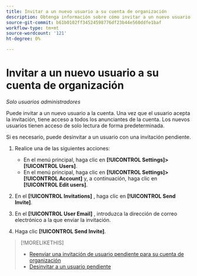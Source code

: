 ```yaml
---
title: Invitar a un nuevo usuario a su cuenta de organización
description: Obtenga información sobre cómo invitar a un nuevo usuario a unirse a la cuenta.
source-git-commit: b61b0102ff34524598776df23b44e560ddfe1baf
workflow-type: tm+mt
source-wordcount: '121'
ht-degree: 0%

---
```


# Invitar a un nuevo usuario a su cuenta de organización

*Solo usuarios administradores*

Puede invitar a un nuevo usuario a la cuenta. Una vez que el usuario acepta la invitación, tiene acceso a todos los anunciantes de la cuenta. Los nuevos usuarios tienen acceso de solo lectura de forma predeterminada.

Si es necesario, puede desinvitar a un usuario con una invitación pendiente.

1. Realice una de las siguientes acciones:

   * En el menú principal, haga clic en **[!UICONTROL Settings]>[!UICONTROL Users]**.
   * En el menú principal, haga clic en **[!UICONTROL Settings]>[!UICONTROL Account]** y, a continuación, haga clic en **[!UICONTROL Edit users]**.

1. En el **[!UICONTROL Invitations]** , haga clic en **[!UICONTROL Send Invite]**.

1. En el **[!UICONTROL User Email]** , introduzca la dirección de correo electrónico a la que enviar la invitación.

1. Haga clic **[!UICONTROL Send Invite]**.

>[!MORELIKETHIS]
>
>* [Reenviar una invitación de usuario pendiente para su cuenta de organización](user-resend-invite.md)
>* [Desinvitar a un usuario pendiente](user-uninvite.md)


<!-- >* [Edit User Permissions or Delete a User](user-edit.md) -->
